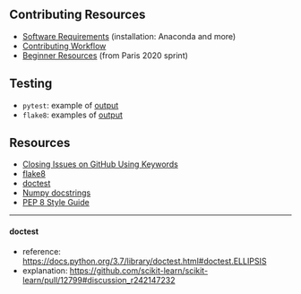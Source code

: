 ## Contributing Resources
- [Software Requirements](installs_prep.md) (installation: Anaconda and more)
- [Contributing Workflow](workflow.md)
- [Beginner Resources](https://github.com/scikit-learn-inria-fondation/ParisSprintJanuary2020/blob/master/workshop.md) (from Paris 2020 sprint)

## Testing
- `pytest`: example of [output](pytest_sklearn_output.md)
- `flake8`: examples of [output](flake8.md)


## Resources

- [Closing Issues on GitHub Using Keywords](https://help.github.com/articles/closing-issues-using-keywords/)
- [flake8](https://medium.com/python-pandemonium/what-is-flake8-and-why-we-should-use-it-b89bd78073f2)
- [doctest](https://docs.python.org/3.7/library/doctest.html)
- [Numpy docstrings](https://numpydoc.readthedocs.io/en/latest/example.html#example)
- [PEP 8 Style Guide](https://www.python.org/dev/peps/pep-0008/)

---

#### doctest 
- reference:  https://docs.python.org/3.7/library/doctest.html#doctest.ELLIPSIS
- explanation:  https://github.com/scikit-learn/scikit-learn/pull/12799#discussion_r242147232
